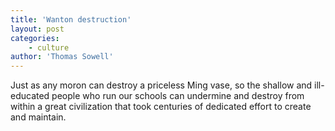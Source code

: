 ```yaml
---
title: 'Wanton destruction'
layout: post
categories:
    - culture
author: 'Thomas Sowell'
---
```


Just as any moron can destroy a priceless Ming vase, so the shallow and ill-educated people who run our schools can undermine and destroy from within a great civilization that took centuries of dedicated effort to create and maintain.